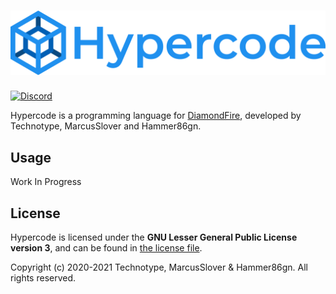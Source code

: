# ![Hypercode](https://raw.githubusercontent.com/tecc/Hypercode/dev/resources/Logo%20Coloured%20Text.png)
[![Discord](https://img.shields.io/discord/793633545037152297.svg?label=discord&logo=discord)](https://discord.gg/q8eHw7MVUf) 

Hypercode is a programming language for [DiamondFire](https://www.mcdiamondfire.com/), developed by Technotype, MarcusSlover and Hammer86gn.

## Usage

Work In Progress

## License

Hypercode is licensed under the **GNU Lesser General Public License version 3**, and can be found in [the license file](./LICENSE.txt).

Copyright (c) 2020-2021 Technotype, MarcusSlover & Hammer86gn. All rights reserved.
